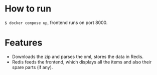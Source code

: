 # How to run
`$ docker compose up`, frontend runs on port 8000.

# Features
- Downloads the zip and parses the xml, stores the data in Redis.
- Redis feeds the frontend, which displays all the items and also their spare parts (if any).
